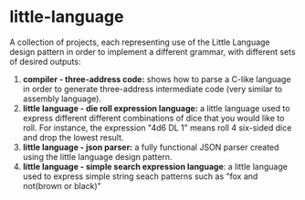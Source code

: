 # little-language
A collection of projects, each representing use of the Little Language design pattern in order to implement a different grammar, with different sets of desired outputs:

1. **compiler - three-address code:** shows how to parse a C-like language in order to generate three-address intermediate code (very similar to assembly language).
2. **little language - die roll expression language:** a little language used to express different different combinations of dice that you would like to roll. For instance, the expression "4d6 DL 1" means roll 4 six-sided dice and drop the lowest result.
3. **little language - json parser:** a fully functional JSON parser created using the little language design pattern.
4. **little language - simple search expression language**: a little language used to express simple string seach patterns such as "fox and not(brown or black)"
